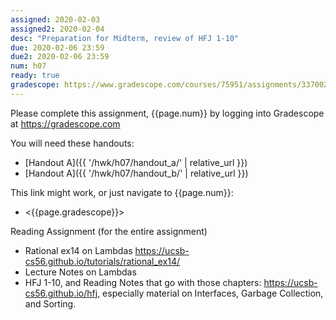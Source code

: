 ```yaml
---
assigned: 2020-02-03
assigned2: 2020-02-04 
desc: "Preparation for Midterm, review of HFJ 1-10"
due: 2020-02-06 23:59
due2: 2020-02-06 23:59
num: h07
ready: true
gradescope: https://www.gradescope.com/courses/75951/assignments/337002
---
```


Please complete this assignment, {{page.num}} by logging into Gradescope at <https://gradescope.com>

You will need these handouts:

* [Handout A]({{ '/hwk/h07/handout_a/' | relative_url }})
* [Handout A]({{ '/hwk/h07/handout_b/' | relative_url }})


This link might work, or just navigate to {{page.num}}:

* <{{page.gradescope}}>

Reading Assignment (for the entire assignment)

* Rational ex14 on Lambdas <https://ucsb-cs56.github.io/tutorials/rational_ex14/>
* Lecture Notes on Lambdas
* HFJ 1-10, and Reading Notes that go with those chapters: <https://ucsb-cs56.github.io/hfj>, especially material on Interfaces, Garbage Collection, and Sorting.




